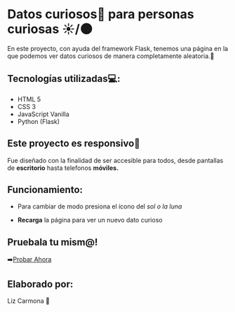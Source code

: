# Datos curiosos🧠 para personas curiosas ☀️/🌑

En este proyecto, con ayuda del framework Flask, tenemos una página en la que podemos ver datos curiosos de manera completamente aleatoria.🔁

## Tecnologías utilizadas💻: 

- HTML 5
- CSS 3
- JavaScript Vanilla
- Python (Flask)

## Este proyecto es responsivo📱

Fue diseñado con la finalidad de ser accesible para todos, desde pantallas de **escritorio** hasta telefonos **móviles.**

## Funcionamiento:

- Para cambiar de modo presiona el ícono del *sol o la luna*

- **Recarga** la página para ver un nuevo dato curioso

## Pruebala tu mism@!

➡️[Probar Ahora](https://ef976407-e836-46b7-99b7-2dd274ad5bd0-00-fzb7b4qkaafp.kirk.replit.dev/)

## Elaborado por:

Liz Carmona 💫

